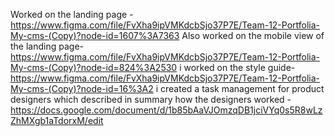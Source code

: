 Worked on the landing page - https://www.figma.com/file/FvXha9ipVMKdcbSjo37P7E/Team-12-Portfolia-My-cms-(Copy)?node-id=1607%3A7363
Also worked on the mobile view of the landing page- https://www.figma.com/file/FvXha9ipVMKdcbSjo37P7E/Team-12-Portfolia-My-cms-(Copy)?node-id=824%3A2530
i worked on the style guide- https://www.figma.com/file/FvXha9ipVMKdcbSjo37P7E/Team-12-Portfolia-My-cms-(Copy)?node-id=16%3A2
i created a task management for product designers which described in summary how the designers worked - https://docs.google.com/document/d/1b85bAaVJOmzqDB1jciVYq0s5R8wLzZhMXgb1aTdorxM/edit
